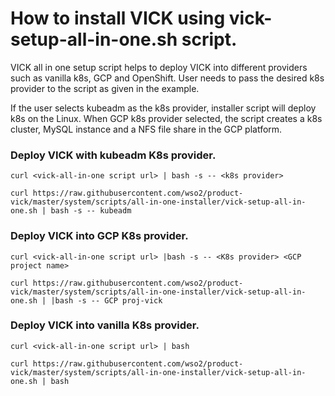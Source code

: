 # How to install VICK using vick-setup-all-in-one.sh script.

VICK all in one setup script helps to deploy VICK into different providers such as vanilla k8s, GCP and OpenShift. User needs to pass the desired k8s provider to the script as 
given in the example.

If the user selects kubeadm as the k8s provider, installer script will deploy k8s on the Linux. When GCP k8s provider selected, the script creates a k8s cluster, MySQL instance and a NFS 
file share in the GCP platform. 


### Deploy VICK with kubeadm K8s provider.

```
curl <vick-all-in-one script url> | bash -s -- <k8s provider>

```

```
curl https://raw.githubusercontent.com/wso2/product-vick/master/system/scripts/all-in-one-installer/vick-setup-all-in-one.sh | bash -s -- kubeadm

```

### Deploy VICK into GCP K8s provider.

```
curl <vick-all-in-one script url> |bash -s -- <K8s provider> <GCP project name>
```

```
curl https://raw.githubusercontent.com/wso2/product-vick/master/system/scripts/all-in-one-installer/vick-setup-all-in-one.sh | |bash -s -- GCP proj-vick
```

### Deploy VICK into vanilla K8s provider.
```
curl <vick-all-in-one script url> | bash
```

```
curl https://raw.githubusercontent.com/wso2/product-vick/master/system/scripts/all-in-one-installer/vick-setup-all-in-one.sh | bash
```